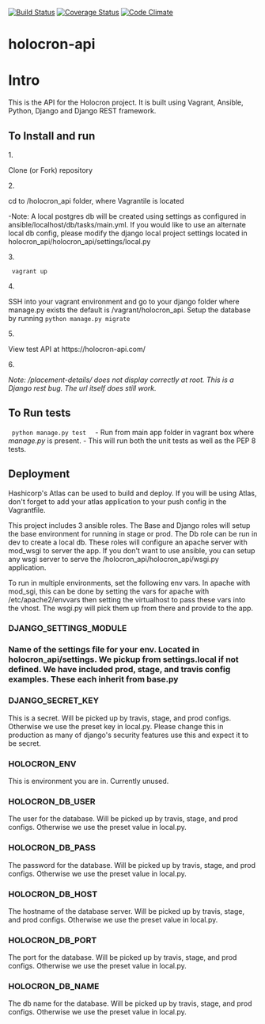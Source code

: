 [![Build Status](https://travis-ci.org/web-masons/holocron-api.svg)](https://travis-ci.org/web-masons/holocron-api)
[![Coverage Status](https://coveralls.io/repos/web-masons/holocron-api/badge.svg)](https://coveralls.io/r/web-masons/holocron-api)
[![Code Climate](https://codeclimate.com/github/web-masons/holocron-api/badges/gpa.svg)](https://codeclimate.com/github/web-masons/holocron-api)
# holocron-api
 
 <h1>Intro </h1>
 This is the API for the Holocron project.  It is built using Vagrant, Ansible, Python, Django and Django REST framework.
 
 <h2>To Install and run </h2>
 1. <p>Clone (or Fork) repository </p>
 2. <p>cd to /holocron_api folder, where Vagrantile is located </p>
 <p>      -Note: A local postgres db will be created using settings as configured in ansible/localhost/db/tasks/main.yml.  
   If you would like to use an alternate local db config, please modify the django local project settings located in 
   holocron_api/holocron_api/settings/local.py</p>
 3. <p><code> vagrant up </code> </p>
 4. <p> SSH into your vagrant environment and go to your django folder where manage.py exists the default is /vagrant/holocron_api. 
 Setup the database by running <code>python manage.py migrate</code>
 </p>
 5. <p> View test API at https://holocron-api.com/ </p>
 6. <p><i> Note: /placement-details/ does not display correctly at root.  This is a Django rest bug.  The url itself does still work. </i></p>

 <h2>To Run tests</h2>
 <p> <code> python manage.py test  </code>  - Run from main app folder in vagrant box where <i>manage.py</i> is present.
 - This will run both the unit tests as well as the PEP 8 tests.</p>
 
 <h2>Deployment</h2>

 <p>Hashicorp's Atlas can be used to build and deploy. If you will be using Atlas, don't forget to add your atlas application to your push config in the Vagrantfile.</p>

 <p>This project includes 3 ansible roles.  The Base and Django roles will setup the base environment for running in stage or prod.  
 The Db role can be run in dev to create a local db.  These roles will configure an apache server with mod_wsgi to server the app. 
 If you don't want to use ansible, you can setup any wsgi server to serve the /holocron_api/holocron_api/wsgi.py application.
 </p>
 
 <p>To run in multiple environments, set the following env vars.  In apache with mod_sgi, this can be done by setting the vars for apache 
 with /etc/apache2/envvars then setting the virtualhost to pass these vars into the vhost.  The wsgi.py will pick them up from there and 
 provide to the app.</p>
<h3>DJANGO_SETTINGS_MODULE<h3> 
<p>Name of the settings file for your env. Located in holocron_api/settings.  We pickup from settings.local if not defined. We have included
 prod, stage, and travis config examples.  These each inherit from base.py</p>

<h3>DJANGO_SECRET_KEY</h3>
<p>This is a secret. Will be picked up by travis, stage, and prod configs.  Otherwise we use the preset key in local.py.  Please change
 this in production as many of django's security features use this and expect it to be secret.</p>

<h3>HOLOCRON_ENV</h3>
<p>This is environment you are in.  Currently unused.</p>

<h3>HOLOCRON_DB_USER</h3>
<p>The user for the database. Will be picked up by travis, stage, and prod configs.  Otherwise we use the preset value in local.py.</p>

<h3>HOLOCRON_DB_PASS</h3>
<p>The password for the database. Will be picked up by travis, stage, and prod configs.  Otherwise we use the preset value in local.py.</p>

<h3>HOLOCRON_DB_HOST</h3>
<p>The hostname of the database server. Will be picked up by travis, stage, and prod configs.  Otherwise we use the preset value in local.py.</p>

<h3>HOLOCRON_DB_PORT</h3>
<p>The port for the database. Will be picked up by travis, stage, and prod configs.  Otherwise we use the preset value in local.py.</p>

<h3>HOLOCRON_DB_NAME</h3>
<p>The db name for the database. Will be picked up by travis, stage, and prod configs.  Otherwise we use the preset value in local.py.</p>

 
